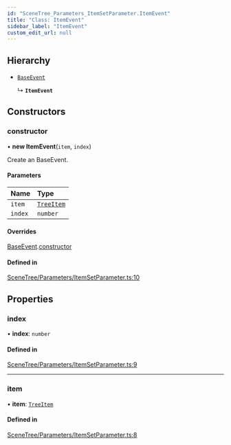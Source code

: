 ```yaml
---
id: "SceneTree_Parameters_ItemSetParameter.ItemEvent"
title: "Class: ItemEvent"
sidebar_label: "ItemEvent"
custom_edit_url: null
---
```




## Hierarchy

- [`BaseEvent`](../../Utilities/Utilities_BaseEvent.BaseEvent)

  ↳ **`ItemEvent`**

## Constructors

### constructor

• **new ItemEvent**(`item`, `index`)

Create an BaseEvent.

#### Parameters

| Name | Type |
| :------ | :------ |
| `item` | [`TreeItem`](../SceneTree_TreeItem.TreeItem) |
| `index` | `number` |

#### Overrides

[BaseEvent](../../Utilities/Utilities_BaseEvent.BaseEvent).[constructor](../../Utilities/Utilities_BaseEvent.BaseEvent#constructor)

#### Defined in

[SceneTree/Parameters/ItemSetParameter.ts:10](https://github.com/ZeaInc/zea-engine/blob/7209671e2/src/SceneTree/Parameters/ItemSetParameter.ts#L10)

## Properties

### index

• **index**: `number`

#### Defined in

[SceneTree/Parameters/ItemSetParameter.ts:9](https://github.com/ZeaInc/zea-engine/blob/7209671e2/src/SceneTree/Parameters/ItemSetParameter.ts#L9)

___

### item

• **item**: [`TreeItem`](../SceneTree_TreeItem.TreeItem)

#### Defined in

[SceneTree/Parameters/ItemSetParameter.ts:8](https://github.com/ZeaInc/zea-engine/blob/7209671e2/src/SceneTree/Parameters/ItemSetParameter.ts#L8)


